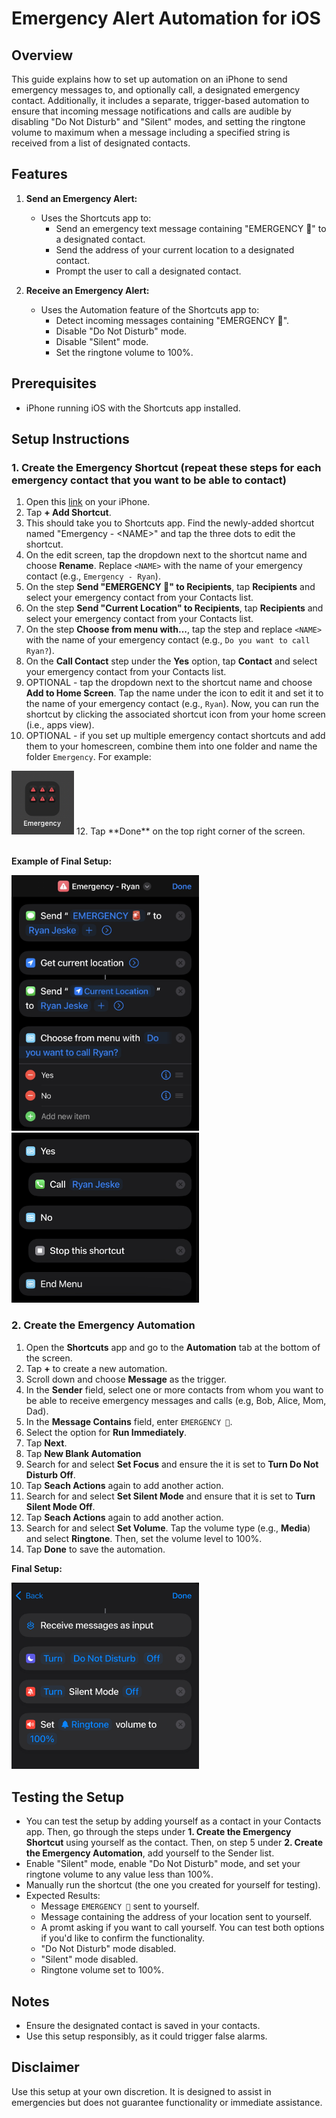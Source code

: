 # Emergency Alert Automation for iOS

## Overview
This guide explains how to set up automation on an iPhone to send emergency messages to, and optionally call, a designated emergency contact. Additionally, it includes a separate, trigger-based automation to ensure that incoming message notifications and calls are audible by disabling "Do Not Disturb" and "Silent" modes, and setting the ringtone volume to maximum when a message including a specified string is received from a list of designated contacts.

## Features
1. **Send an Emergency Alert:**
   - Uses the Shortcuts app to:
       - Send an emergency text message containing "EMERGENCY 🚨" to a designated contact.
       - Send the address of your current location to a designated contact.
       - Prompt the user to call a designated contact.

2. **Receive an Emergency Alert:**
   - Uses the Automation feature of the Shortcuts app to:
       - Detect incoming messages containing "EMERGENCY 🚨".
       - Disable "Do Not Disturb" mode.
       - Disable "Silent" mode.
       - Set the ringtone volume to 100%.


## Prerequisites
- iPhone running iOS with the Shortcuts app installed.

## Setup Instructions

### 1. Create the Emergency Shortcut (repeat these steps for each emergency contact that you want to be able to contact)
1. Open this [link](https://www.icloud.com/shortcuts/71512416fbcf402ca111de6a7c0d6b91) on your iPhone.
2. Tap **+ Add Shortcut**.
3. This should take you to Shortcuts app. Find the newly-added shortcut named "Emergency - \<NAME>" and tap the three dots to edit the shortcut.
4. On the edit screen, tap the dropdown next to the shortcut name and choose **Rename**. Replace `<NAME>` with the name of your emergency contact (e.g., `Emergency - Ryan`). 
5. On the step **Send "EMERGENCY 🚨" to Recipients**, tap **Recipients** and select your emergency contact from your Contacts list.
6. On the step **Send "Current Location" to Recipients**, tap **Recipients** and select your emergency contact from your Contacts list.
7. On the step **Choose from menu with...**, tap the step and replace `<NAME>` with the name of your emergency contact (e.g., `Do you want to call Ryan?`).
8. On the **Call Contact** step under the **Yes** option, tap **Contact** and select your emergency contact from your Contacts list.
9. OPTIONAL - tap the dropdown next to the shortcut name and choose **Add to Home Screen**. Tap the name under the icon to edit it and set it to the name of your emergency contact (e.g., `Ryan`). Now, you can run the shortcut by clicking the associated shortcut icon from your home screen (i.e., apps view).
10. OPTIONAL - if you set up multiple emergency contact shortcuts and add them to your homescreen, combine them into one folder and name the folder `Emergency`.
For example:
<img src="./images/shortcut_folder.jpg" width="100"> 
12. Tap **Done** on the top right corner of the screen.<br>

<br>

**Example of Final Setup:**
<br>

<img src="./images/shortcut_1.jpg" width="300">
<img src="./images/shortcut_2.jpg" width="300">

### 2. Create the Emergency Automation
1. Open the **Shortcuts** app and go to the **Automation** tab at the bottom of the screen.
2. Tap **+** to create a new automation.
4. Scroll down and choose **Message** as the trigger.
5. In the **Sender** field, select one or more contacts from whom you want to be able to receive emergency messages and calls (e.g, Bob, Alice, Mom, Dad).
6. In the **Message Contains** field, enter `EMERGENCY 🚨`.
7. Select the option for **Run Immediately**.
8. Tap **Next**.
9. Tap **New Blank Automation**
10. Search for and select **Set Focus** and ensure the it is set to **Turn Do Not Disturb Off**.
11. Tap **Seach Actions** again to add another action.
12. Search for and select **Set Silent Mode** and ensure that it is set to **Turn Silent Mode Off**.
13. Tap **Seach Actions** again to add another action.
14. Search for and select **Set Volume**. Tap the volume type (e.g., **Media**) and select **Ringtone**. Then, set the volume level to 100%.
15. Tap **Done** to save the automation.

**Final Setup:**
<br>

<img src="./images/automation.jpg" width="300">

## Testing the Setup
- You can test the setup by adding yourself as a contact in your Contacts app. Then, go through the steps under **1. Create the Emergency Shortcut** using yourself as the contact. Then, on step 5 under **2. Create the Emergency Automation**, add yourself to the Sender list.
- Enable "Silent" mode, enable "Do Not Disturb" mode, and set your ringtone volume to any value less than 100%.
- Manually run the shortcut (the one you created for yourself for testing).
- Expected Results:
    - Message `EMERGENCY 🚨` sent to yourself.
    - Message containing the address of your location sent to yourself.
    - A promt asking if you want to call yourself. You can test both options if you'd like to confirm the functionality.
    - "Do Not Disturb" mode disabled.
    - "Silent" mode disabled.
    - Ringtone volume set to 100%.

## Notes
- Ensure the designated contact is saved in your contacts.
- Use this setup responsibly, as it could trigger false alarms.

## Disclaimer
Use this setup at your own discretion. It is designed to assist in emergencies but does not guarantee functionality or immediate assistance.
